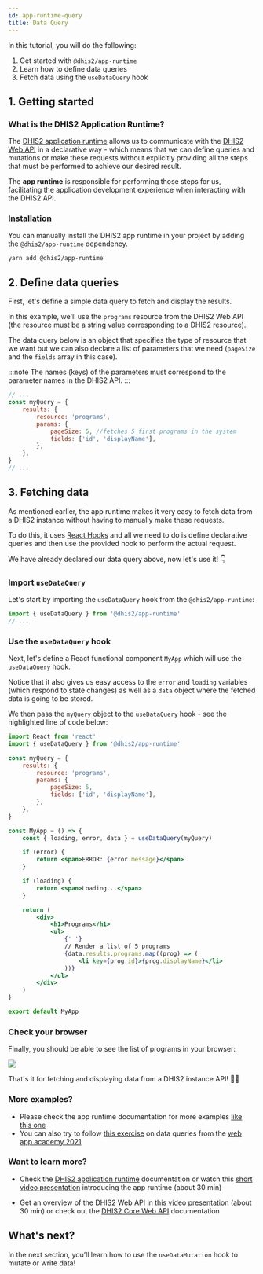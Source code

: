 ```yaml
---
id: app-runtime-query
title: Data Query
---
```


In this tutorial, you will do the following:

1. Get started with `@dhis2/app-runtime`
2. Learn how to define data queries
3. Fetch data using the `useDataQuery` hook

## 1. Getting started

### What is the DHIS2 Application Runtime?

The [DHIS2 application runtime](https://runtime.dhis2.nu/#/getting-started) allows us to communicate with the [DHIS2 Web API](https://docs.dhis2.org/en/develop/using-the-api/dhis-core-version-master/metadata.html#webapi_browsing_the_web_api) in a declarative way - which means that we can define queries and mutations or make these requests without explicitly providing all the steps that must be performed to achieve our desired result.

The **app runtime** is responsible for performing those steps for us, facilitating the application development experience when interacting with the DHIS2 API.

### Installation

You can manually install the DHIS2 app runtime in your project by adding the `@dhis2/app-runtime` dependency.

```shell
yarn add @dhis2/app-runtime
```

## 2. Define data queries

First, let's define a simple data query to fetch and display the results.

In this example, we'll use the `programs` resource from the DHIS2 Web API (the resource must be a string value corresponding to a DHIS2 resource).

The data query below is an object that specifies the type of resource that we want but we can also declare a list of parameters that we need (`pageSize` and the `fields` array in this case).

:::note
The names (keys) of the parameters must correspond to the parameter names in the DHIS2 API.
:::

```jsx title="src/App.js"
// ...
const myQuery = {
    results: {
        resource: 'programs',
        params: {
            pageSize: 5, //fetches 5 first programs in the system
            fields: ['id', 'displayName'],
        },
    },
}
// ...
```

## 3. Fetching data

As mentioned earlier, the app runtime makes it very easy to fetch data from a DHIS2 instance without having to manually make these requests.

To do this, it uses [React Hooks](https://reactjs.org/docs/hooks-intro.html) and all we need to do is define declarative queries and then use the provided hook to perform the actual request.

We have already declared our data query above, now let's use it! 👇

### Import `useDataQuery`

Let's start by importing the `useDataQuery` hook from the `@dhis2/app-runtime`:

```jsx title="src/App.js"
import { useDataQuery } from '@dhis2/app-runtime'
// ...
```

### Use the `useDataQuery` hook

Next, let's define a React functional component `MyApp` which will use the `useDataQuery` hook.

Notice that it also gives us easy access to the `error` and `loading` variables (which respond to state changes) as well as a `data` object where the fetched data is going to be stored.

We then pass the `myQuery` object to the `useDataQuery` hook - see the highlighted line of code below:

```jsx {15} title="src/App.js"
import React from 'react'
import { useDataQuery } from '@dhis2/app-runtime'

const myQuery = {
    results: {
        resource: 'programs',
        params: {
            pageSize: 5,
            fields: ['id', 'displayName'],
        },
    },
}

const MyApp = () => {
    const { loading, error, data } = useDataQuery(myQuery)

    if (error) {
        return <span>ERROR: {error.message}</span>
    }

    if (loading) {
        return <span>Loading...</span>
    }

    return (
        <div>
            <h1>Programs</h1>
            <ul>
                {' '}
                // Render a list of 5 programs
                {data.results.programs.map((prog) => (
                    <li key={prog.id}>{prog.displayName}</li>
                ))}
            </ul>
        </div>
    )
}

export default MyApp
```

### Check your browser

Finally, you should be able to see the list of programs in your browser:

![](./assets/app-runtime-data-query.png)

That's it for fetching and displaying data from a DHIS2 instance API! 👏🏽

### More examples?

-   Please check the app runtime documentation for more examples [like this one](https://github.com/dhis2/app-runtime/blob/master/examples/cra/src/components/IndicatorList.js)
-   You can also try to follow [this exercise](https://github.com/dhis2/academy-web-app-dev-2021/tree/main/workshop-1/04-app-runtime/query) on data queries from the [web app academy 2021](/events/academy-workshops-2021)

### Want to learn more?

-   Check the [DHIS2 application runtime](https://runtime.dhis2.nu/#/) documentation or watch this [short video presentation](https://youtu.be/pvIppH5plMU?list=PLo6Seh-066Rze0f3zo-mIRRueKdhw4Vnm&t=54) introducing the app runtime (about 30 min)

-   Get an overview of the DHIS2 Web API in this [video presentation](https://youtu.be/F95LTzAzESQ?list=PLo6Seh-066Rze0f3zo-mIRRueKdhw4Vnm) (about 30 min) or check out the [DHIS2 Core Web API](https://docs.dhis2.org/en/develop/using-the-api/dhis-core-version-master/introduction.html) documentation

## What's next?

In the next section, you’ll learn how to use the `useDataMutation` hook to mutate or write data!
